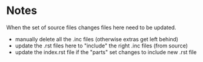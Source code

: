 # Notes

When the set of source files changes files here need to be updated.

- manually delete all the .inc files (otherwise extras get left behind)
- update the .rst files here to "include" the right .inc files (from source)
- update the index.rst file if the "parts" set changes to include new .rst file
